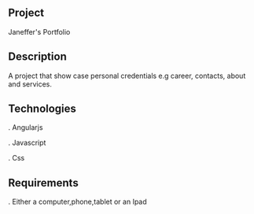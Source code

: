 ## Project
Janeffer's  Portfolio

## Description
A project that show case personal credentials e.g career, contacts, about and services.

## Technologies
  . Angularjs
  
  . Javascript
  
  . Css
  ## Requirements
  . Either a computer,phone,tablet or an Ipad
  


